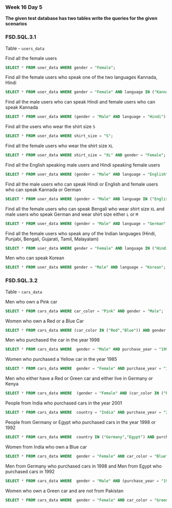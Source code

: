 ### Week 16 Day 5

**The given test database has two tables write the queries for the given scenarios**

### FSD.SQL.3.1

Table - `users_data`

Find all the female users

```sql
SELECT * FROM user_data WHERE gender = "Female";
```

Find all the female users who speak one of the two languages Kannada, Hindi

```sql
SELECT * FROM user_data WHERE gender = "Female" AND language IN ("Kannada","Hindi");
```

Find all the male users who can speak Hindi and female users who can speak Kannada

```sql
SELECT * FROM user_data WHERE (gender = "Male" AND language = "Hindi") OR (gender = "Female" AND language = "Kannada");
```

Find all the users who wear the shirt size `S`

```sql
SELECT * FROM user_data WHERE shirt_size = "S";
```

Find all the female users who wear the shirt size `XL`

```sql
SELECT * FROM user_data WHERE shirt_size = "XL" AND gender = "Female";
```

Find all the English speaking male users and Hindi speaking female users

```sql
SELECT * FROM user_data WHERE (gender = "Male" AND language = "English") OR (gender = "Female" AND language = "Hindi");
```

Find all the male users who can speak Hindi or English and female users who can speak Kannada or German

```sql
SELECT * FROM user_data WHERE (gender = "Male" AND language IN ("English","Hindi")) OR (gender = "Female" AND language IN ("Kannada","German"));
```

Find all the female users who can speak Bengali who wear shirt size `XL` and male users who speak German and wear shirt size either `L` or `M`

```sql
SELECT * FROM user_data WHERE (gender = "Male" AND language = "German" AND shirt_size IN ("L","M")) OR (gender = "Female" AND language = "Bengali" AND shirt_size = "XL");
```

Find all the female users who speak any of the Indian languages (Hindi, Punjabi, Bengali, Gujarati, Tamil, Malayalam)

```sql
SELECT * FROM user_data WHERE gender = "Female" AND language IN ("Hindi", "Punjabi", "Bengali", "Gujarati", "Tamil", "Malayalam");
```

Men who can speak Korean

```sql
SELECT * FROM user_data WHERE gender = "Male" AND language = "Korean";
```

### FSD.SQL.3.2

Table - `cars_data`

Men who own a Pink car

```sql
SELECT * FROM cars_data WHERE car_color = "Pink" AND gender = "Male";
```

Women who own a Red or a Blue Car

```sql
SELECT * FROM cars_data WHERE (car_color IN ("Red","Blue")) AND gender = "Female";
```

Men who purchased the car in the year 1998

```sql
SELECT * FROM cars_data WHERE  gender = "Male" AND purchase_year = "1998";
```

Women who purchased a Yellow car in the year 1985

```sql
SELECT * FROM cars_data WHERE  gender = "Female" AND purchase_year = "1985" AND car_color="Yellow";
```

Men who either have a Red or Green car and either live in Germany or Kenya

```sql
SELECT * FROM cars_data WHERE  (gender = "Female" AND (car_color IN ("Red","Green") AND country IN ("Germany","Kenya")));
```

People from India who purchased cars in the year 2001

```sql
SELECT * FROM cars_data WHERE  country = "India" AND purchase_year = "2001";
```

People from Germany or Egypt who purchased cars in the year 1998 or 1992

```sql
SELECT * FROM cars_data WHERE  country IN ("Germany","Egypt") AND purchase_year IN ("1998","1992");
```

Women from India who own a Blue car

```sql
SELECT * FROM cars_data WHERE  gender = "Female" AND car_color = "Blue" AND country = "India";
```

Men from Germany who purchased cars in 1998 and Men from Egypt who purchased cars in 1992

```sql
SELECT * FROM cars_data WHERE  gender = "Male" AND (purchase_year = "1998" OR purchase_year = "1992");
```

Women who own a Green car and are not from Pakistan

```sql
SELECT * FROM cars_data WHERE  gender = "Female" AND car_color = "Green" AND country != "Pakistan";
```